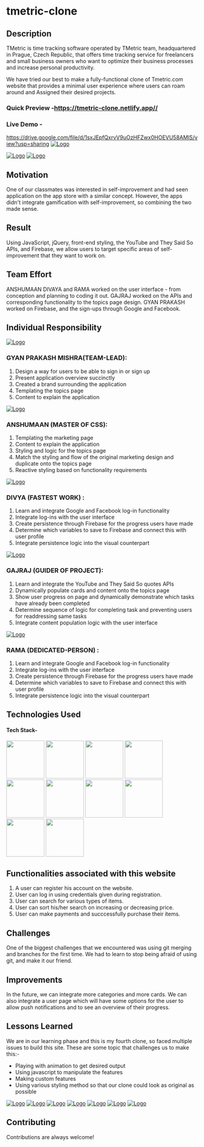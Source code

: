 # tmetric-clone




## Description


TMetric is time tracking software operated by TMetric team, headquartered in Prague, Czech Republic, that offers time tracking service for freelancers and small business owners who want to optimize their business processes and increase personal productivity.


We have tried our best to make a fully-functional clone of Tmetric.com website that provides a minimal user experience where users can roam around and Assigned  their desired projects. 
### Quick Preview -https://tmetric-clone.netlify.app//

### Live Demo - 

https://drive.google.com/file/d/1sxJEpfQxrvV9uOzHFZwx0HOEVU58AMlS/view?usp=sharing
<a href="https://app.netlify.com/teams/gyan12082000/overview">![Logo](https://lh6.googleusercontent.com/ubT3lV7WD8g8W_WGJM2T8WS7-gVila59iVrxVCcbF55e7a9-lhE8Tqho52egWWXotSpBE5dNWTSfjANqxKvhfpP_uW938asNWRFwuvr5wdTmswXmEqstzyDWKILPVb1mQUn4tILJ)</a>



<a href="https://app.netlify.com/teams/gyan12082000/overview">![Logo](https://biz30.timedoctor.com/images/2020/07/tmetric-alternatives.jpg)</a>
<a href="https://app.netlify.com/teams/gyan12082000/overview">![Logo](https://encrypted-tbn0.gstatic.com/images?q=tbn:ANd9GcQNi6mSjN6cj0u3GlGDhglBgRFXJ8kmp3Kvkg&usqp=CAU)</a>







## Motivation

One of our classmates was interested in self-improvement and had seen application on the app store with a similar concept. However, the apps didn't integrate gamification with self-improvement, so combining the two made sense. 

## Result

Using JavaScript, jQuery, front-end styling, the YouTube and They Said So APIs, and Firebase, we allow users to target specific areas of self-improvement that they want to work on. 



## Team Effort

ANSHUMAAN  DIVAYA  and RAMA worked on the user interface - from conception and planning to coding it out. GAJRAJ worked on the APIs and corresponding functionality to the topics page design. GYAN PRAKASH worked on Firebase, and the sign-ups through Google and Facebook. 

## Individual Responsibility

<a href="https://app.netlify.com/teams/gyan12082000/overview">![Logo](https://media-exp1.licdn.com/dms/image/C5603AQFkuLjkNjJuEg/profile-displayphoto-shrink_200_200/0/1658335288087?e=1663804800&v=beta&t=l8jYOod6Lhe6HGFmuSzC4jN9LhKnQTCOnQWfw3M8WjI)</a>

### GYAN PRAKASH MISHRA(TEAM-LEAD): 
1. Design a way for users to be able to sign in or sign up
2. Present application overview succinctly 
3. Created a brand surrounding the application
4. Templating the topics page
5. Content to explain the application


<a href="https://app.netlify.com/teams/gyan12082000/overview">![Logo](https://media-exp1.licdn.com/dms/image/C4E03AQEHI6P7oOmc-A/profile-displayphoto-shrink_200_200/0/1649869487093?e=1663804800&v=beta&t=uWz564_4t62Sr23sPxEwsDVOFKrVslAo_y8DZ21J850)</a>

### ANSHUMAAN (MASTER OF CSS):
1. Templating the marketing page
2. Content to explain the application
3. Styling and logic for the topics page
4. Match the styling and flow of the original marketing design and duplicate onto the topics page
5. Reactive styling based on functionality requirements



<a href="https://app.netlify.com/teams/gyan12082000/overview">![Logo](https://media-exp1.licdn.com/dms/image/C5603AQEzLFT7uRIpXA/profile-displayphoto-shrink_200_200/0/1658343567646?e=1663804800&v=beta&t=-qhm9Uluyb8hc9ydSQDGiQvwUN-RK67juhGjj3hjeGs)</a>
### DIVYA (FASTEST WORK) :
1. Learn and integrate Google and Facebook log-in functionality
2. Integrate log-ins with the user interface
3. Create persistence through Firebase for the progress users have made
4. Determine which variables to save to Firebase and connect this with user profile
5. Integrate persistence logic into the visual counterpart



<a href="https://app.netlify.com/teams/gyan12082000/overview">![Logo](https://media-exp1.licdn.com/dms/image/D4D35AQF_dwDIEH8IcQ/profile-framedphoto-shrink_200_200/0/1657526981427?e=1659189600&v=beta&t=A5th1IKH_aeoq4M1fIOJkps4upsBTY9FAoxmRRi-xOQ)</a>


### GAJRAJ (GUIDER OF PROJECT):
1. Learn and integrate the YouTube and They Said So quotes APIs
2. Dynamically populate cards and content onto the topics page
3. Show user progress on page and dynamically demonstrate which tasks have already been completed
4. Determine sequence of logic for completing task and preventing users for readdressing same tasks
5. Integrate content population logic with the user interface



<a href="https://app.netlify.com/teams/gyan12082000/overview">![Logo](https://media-exp1.licdn.com/dms/image/C4D03AQG_EalW1s9TCw/profile-displayphoto-shrink_200_200/0/1654348176476?e=1663804800&v=beta&t=DDqHam2BiljrtyxFht832HHYOYuKNbDcnP1SK-0DVU8)</a>

### RAMA (DEDICATED-PERSON) :
1. Learn and integrate Google and Facebook log-in functionality
2. Integrate log-ins with the user interface
3. Create persistence through Firebase for the progress users have made
4. Determine which variables to save to Firebase and connect this with user profile
5. Integrate persistence logic into the visual counterpart

## Technologies Used

#### Tech Stack-

<p float="left">
    <img src="https://cdn.pixabay.com/photo/2017/08/05/11/16/logo-2582748_640.png" width="100" height="100">
    <img src="https://cdn.pixabay.com/photo/2017/08/05/11/16/logo-2582747_640.png" width="100" height="100">
   <img src="https://encrypted-tbn0.gstatic.com/images?q=tbn:ANd9GcS76aVIo4u18ZBAVWU79QkDQ6uvKUjF4leJ7g&usqp=CAU" width="100" height="100">
   <img src="https://blog.logrocket.com/wp-content/uploads/2021/04/optimize-react-native-performance.png" width="100" height="100">
   <img src="https://chriscourses.com/img/blog/redux/redux.jpg" width="100" height="100">
   <img src="https://www.ictdemy.com/images/1/css/bootstrap/bootstrap-stack.png" width="100" height="100">
   <img src="https://www.opc-router.de/wp-content/uploads/2021/03/mongodb_thumbnail.png" width="100" height="100">
    <img src="https://www.edureka.co/blog/wp-content/uploads/2019/07/express-logo.png" width="100" height="100">
       <img src="https://www.brainvire.com/wp/wp-content/uploads/2016/05/express-js-an-ideal-node-js-framework-to-develop-enterprise-web-applications.jpg" width="100" height="100">
          <img src="https://cdn-media-1.freecodecamp.org/images/1*gqHgCNubMncv7EwWNdArGQ.png" width="100" height="100">
 </p>

## Functionalities associated with this website

1. A user can register his account on the website.
2. User can log in using credentials given during registration.
3. User can search for various types of items.
4. User can sort his/her search on increasing or decreasing price.
5. User can make payments and succcessfully purchase their items.



## Challenges

One of the biggest challenges that we encountered was using git merging and branches for the first time. We had to learn to stop being afraid of using git, and make it our friend. 

## Improvements

In the future, we can integrate more categories and more cards. We can also integrate a user page which will have some options for the user to allow push notifications and to see an overview of their progress. 

## Lessons Learned

We are in our learning phase and this is my fourth clone, so faced multiple issues to build this site. These are some topic that challenges us to make this:-
- Playing with animation to get desired output
- Using javascript to manipulate the features
- Making custom features
- Using various styling method so that our clone could look as original as possible

<a href="https://app.netlify.com/teams/gyan12082000/overview">![Logo](https://play-lh.googleusercontent.com/TrQDKMAb9esHzxDcdrUlXAAHSvNFFRjfr6e5S6YizH0kBkPflnukIxrCGOwn-A_PoklD=w600-h300-pc0xffffff-pd)</a>
<a href="https://app.netlify.com/teams/gyan12082000/overview">![Logo](https://blog.tmetric.com/content/images/2021/12/wordcloudHR1.png)</a>
<a href="https://app.netlify.com/teams/gyan12082000/overview">![Logo](https://blog.tmetric.com/content/images/2021/12/Untitled_Artwork1-1.png)</a>
<a href="https://app.netlify.com/teams/gyan12082000/overview">![Logo](https://tmetric.com/media/bpli5hts/img-advantages-reporting.png)</a>
<a href="https://app.netlify.com/teams/gyan12082000/overview">![Logo](https://assets.webinfcdn.net/thumbnails/280x202/a/app.tmetric.com.png)</a>
<a href="https://app.netlify.com/teams/gyan12082000/overview">![Logo](https://tmetric.com/media/bpli5hts/img-advantages-reporting.png)</a>
<a href="https://app.netlify.com/teams/gyan12082000/overview">![Logo](https://encrypted-tbn0.gstatic.com/images?q=tbn:ANd9GcTFDl8-Gd4TrbPJkO5Ko9xsYDhY8f5JhpTxtg&usqp=CAU)</a>

## Contributing

Contributions are always welcome!
